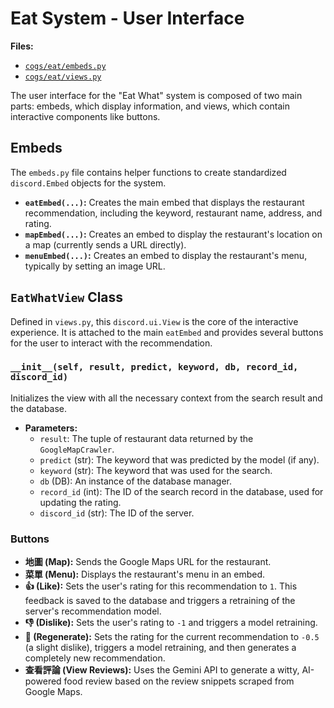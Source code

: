 # Eat System - User Interface

**Files:**
*   [`cogs/eat/embeds.py`](cogs/eat/embeds.py)
*   [`cogs/eat/views.py`](cogs/eat/views.py)

The user interface for the "Eat What" system is composed of two main parts: embeds, which display information, and views, which contain interactive components like buttons.

## Embeds

The `embeds.py` file contains helper functions to create standardized `discord.Embed` objects for the system.

*   **`eatEmbed(...)`:** Creates the main embed that displays the restaurant recommendation, including the keyword, restaurant name, address, and rating.
*   **`mapEmbed(...)`:** Creates an embed to display the restaurant's location on a map (currently sends a URL directly).
*   **`menuEmbed(...)`:** Creates an embed to display the restaurant's menu, typically by setting an image URL.

## `EatWhatView` Class

Defined in `views.py`, this `discord.ui.View` is the core of the interactive experience. It is attached to the main `eatEmbed` and provides several buttons for the user to interact with the recommendation.

### `__init__(self, result, predict, keyword, db, record_id, discord_id)`

Initializes the view with all the necessary context from the search result and the database.

*   **Parameters:**
    *   `result`: The tuple of restaurant data returned by the `GoogleMapCrawler`.
    *   `predict` (str): The keyword that was predicted by the model (if any).
    *   `keyword` (str): The keyword that was used for the search.
    *   `db` (DB): An instance of the database manager.
    *   `record_id` (int): The ID of the search record in the database, used for updating the rating.
    *   `discord_id` (str): The ID of the server.

### Buttons

*   **地圖 (Map):** Sends the Google Maps URL for the restaurant.
*   **菜單 (Menu):** Displays the restaurant's menu in an embed.
*   **👍 (Like):** Sets the user's rating for this recommendation to `1`. This feedback is saved to the database and triggers a retraining of the server's recommendation model.
*   **👎 (Dislike):** Sets the user's rating to `-1` and triggers a model retraining.
*   **🔄 (Regenerate):** Sets the rating for the current recommendation to `-0.5` (a slight dislike), triggers a model retraining, and then generates a completely new recommendation.
*   **查看評論 (View Reviews):** Uses the Gemini API to generate a witty, AI-powered food review based on the review snippets scraped from Google Maps.